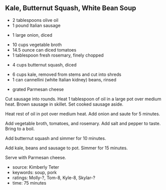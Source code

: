 Kale, Butternut Squash, White Bean Soup
---------------------------------------

- 2 tablespoons olive oil
- 1 pound Italian sausage
<!-- -->
- 1 large onion, diced
<!-- -->
- 10 cups vegetable broth
- 14.5 ounce can diced tomatoes
- 1 tablespoon fresh rosemary, finely chopped
<!-- -->
- 4 cups butternut squash, diced
<!-- -->
- 6 cups kale, removed from stems and cut into shreds
- 1 can cannellini (white Italian kidney) beans, rinsed
<!-- -->
- grated Parmesan cheese

Cut sausage into rounds.  Heat 1 tablespoon of oil in a large pot over
medium heat.  Brown sausage in skillet.  Set cooked sausage aside.

Heat rest of oil in pot over medium heat.  Add onion and saute for 5
minutes.

Add vegetable broth, tomatoes, and rosemary.  Add salt and pepper to
taste.  Bring to a boil.

Add butternut squash and simmer for 10 minutes.

Add kale, beans and sausage to pot.  Simmer for 15 minutes.

Serve with Parmesan cheese.

- source: Kimberly Teter
- keywords: soup, pork
- ratings: Molly-?, Tom-8, Kyle-8, Skylar-?
- time: 75 minutes

